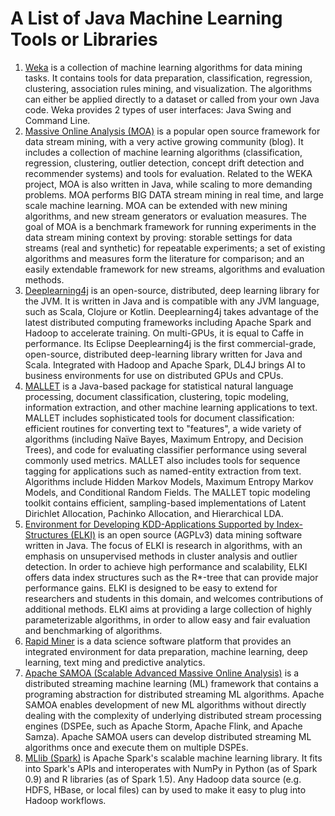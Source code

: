 A List of Java Machine Learning Tools or Libraries
==================================================

1. [Weka](https://www.cs.waikato.ac.nz/ml/weka/) is a collection of machine learning algorithms for data mining tasks. It contains tools for data preparation, classification, regression, clustering, association rules mining, and visualization. The algorithms can either be applied directly to a dataset or called from your own Java code. Weka provides 2 types of user interfaces: Java Swing and Command Line.
2. [Massive Online Analysis (MOA)](https://moa.cms.waikato.ac.nz/) is a popular open source framework for data stream mining, with a very active growing community (blog). It includes a collection of machine learning algorithms (classification, regression, clustering, outlier detection, concept drift detection and recommender systems) and tools for evaluation. Related to the WEKA project, MOA is also written in Java, while scaling to more demanding problems. MOA performs BIG DATA stream mining in real time, and large scale machine learning. MOA can be extended with new mining algorithms, and new stream generators or evaluation measures.
The goal of MOA is a benchmark framework for running experiments in the data stream mining context by proving: storable settings for data streams (real and synthetic) for repeatable experiments; a set of existing algorithms and measures form the literature for comparison; and an easily extendable framework for new streams, algorithms and evaluation methods.
3. [Deeplearning4j](https://deeplearning4j.org/) is an open-source, distributed, deep learning library for the JVM. It is written in Java and is compatible with any JVM language, such as Scala, Clojure or Kotlin. Deeplearning4j takes advantage of the latest distributed computing frameworks including Apache Spark and Hadoop to accelerate training. On multi-GPUs, it is equal to Caffe in performance.
Its Eclipse Deeplearning4j is the first commercial-grade, open-source, distributed deep-learning library written for Java and Scala. Integrated with Hadoop and Apache Spark, DL4J brings AI to business environments for use on distributed GPUs and CPUs. 
4. [MALLET](http://mallet.cs.umass.edu/) is a Java-based package for statistical natural language processing, document classification, clustering, topic modeling, information extraction, and other machine learning applications to text.
MALLET includes sophisticated tools for document classification: efficient routines for converting text to "features", a wide variety of algorithms (including Naïve Bayes, Maximum Entropy, and Decision Trees), and code for evaluating classifier performance using several commonly used metrics.
MALLET also includes tools for sequence tagging for applications such as named-entity extraction from text. Algorithms include Hidden Markov Models, Maximum Entropy Markov Models, and Conditional Random Fields.
The MALLET topic modeling toolkit contains efficient, sampling-based implementations of Latent Dirichlet Allocation, Pachinko Allocation, and Hierarchical LDA.
5. [Environment for Developing KDD-Applications Supported by Index-Structures (ELKI)](https://elki-project.github.io/) is an open source (AGPLv3) data mining software written in Java. The focus of ELKI is research in algorithms, with an emphasis on unsupervised methods in cluster analysis and outlier detection. In order to achieve high performance and scalability, ELKI offers data index structures such as the R*-tree that can provide major performance gains. ELKI is designed to be easy to extend for researchers and students in this domain, and welcomes contributions of additional methods. ELKI aims at providing a large collection of highly parameterizable algorithms, in order to allow easy and fair evaluation and benchmarking of algorithms.
6. [Rapid Miner](https://rapidminer.com/) is a data science software platform that provides an integrated environment for data preparation, machine learning, deep learning, text ming and predictive analytics.
7. [Apache SAMOA (Scalable Advanced Massive Online Analysis)](http://samoa.incubator.apache.org/) is a distributed streaming machine learning (ML) framework that contains a programing abstraction for distributed streaming ML algorithms.
Apache SAMOA enables development of new ML algorithms without directly dealing with the complexity of underlying distributed stream processing engines (DSPEe, such as Apache Storm, Apache Flink, and Apache Samza). Apache SAMOA users can develop distributed streaming ML algorithms once and execute them on multiple DSPEs.
8. [MLlib (Spark)](http://spark.apache.org/mllib/) is Apache Spark's scalable machine learning library. It fits into Spark's APIs and interoperates with NumPy in Python (as of Spark 0.9) and R libraries (as of Spark 1.5). Any Hadoop data source (e.g. HDFS, HBase, or local files) can by used to make it easy to plug into Hadoop workflows.

